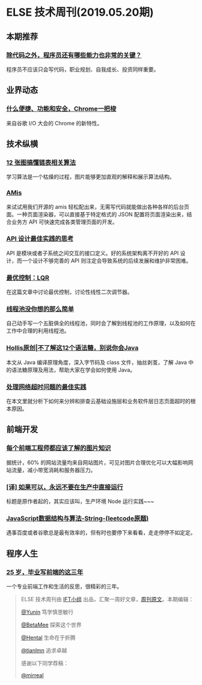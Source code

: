 # ELSE 技术周刊(2019.05.20期)
## 本期推荐

### [除代码之外，程序员还有哪些能力也非常的关键？](https://mp.weixin.qq.com/s/tblYdNLixwQa-rLSeKPbAA)

程序员不应该只会写代码，职业规划、自我成长、投资同样重要。

## 业界动态

### [什么便捷、功能和安全，Chrome一把梭](https://mp.weixin.qq.com/s/3ezqYqumuUzzTVA9uJfkQw)

来自谷歌 I/O 大会的 Chrome 的新特性。

## 技术纵横

### [12 张图搞懂链表相关算法](https://mp.weixin.qq.com/s/KkAk1LetE4nWBlO0bDiZVA)

学习算法是一个枯燥的过程，图片能够更加直观的解释和展示算法结构。

### [AMis](https://github.com/baidu/amis)
 来试试用我们开源的 amis 轻松配出来，无需写代码就能做出各种各样的后台页面。一种页面渲染器，可以直接基于特定格式的 JSON 配置将页面渲染出来，结合业务方 API 可快速完成各类管理页面的开发。

### [API 设计最佳实践的思考](https://mp.weixin.qq.com/s/qWrSyzJ54YEw8sLCxAEKlA)
API 是模块或者子系统之间交互的接口定义。好的系统架构离不开好的 API 设计，而一个设计不够完善的 API 则注定会导致系统的后续发展和维护非常困难。

### [最优控制：LQR](https://juejin.im/post/5cdfe49c6fb9a07eee5e9de6)

在这篇文章中讨论最优控制，讨论性线性二次调节器。

### [线程池没你想的那么简单](https://juejin.im/post/5ce1f3b6f265da1ba2522f62)

自己动手写一个五脏俱全的线程池，同时会了解到线程池的工作原理，以及如何在工作中合理的利用线程池。

### [Hollis原创|不了解这12个语法糖，别说你会Java](https://juejin.im/post/5cd8c5e6f265da03555c9d79)
本文从 Java 编译原理角度，深入字节码及 class 文件，抽丝剥茧，了解 Java 中的语法糖原理及用法，帮助大家在学会如何使用 Java。

### [处理网络超时问题的最佳实践](https://zhuanlan.zhihu.com/p/65684397?utm_source=wechat_session&utm_medium=social&utm_oi=682604037623386112)

在本文里就分析下如何来分辨和排查云基础设施层和业务软件层日志页面超时的根本原因。

## 前端开发

### [每个前端工程师都应该了解的图片知识](https://juejin.im/post/5ce189e051882525ce3930ee)

据统计，60% 的网站流量均来自网站图片，可见对图片合理优化可以大幅影响网站流量，减小带宽消耗和服务器压力。

### [[译] 如果可以，永远不要在生产中直接运行](https://juejin.im/post/5cdeb1306fb9a07efd46dbe5)

标题是原作者起的，其实应该叫，生产环境 Node 运行实践~~~

### [JavaScript数据结构与算法-String-(leetcode原题)](https://segmentfault.com/a/1190000019231510)

遇事百度或者谷歌总是最有效率的，但有时也要停下来看看，走走停停不如定定。

## 程序人生

### [25 岁，毕业写前端的这三年](https://juejin.im/post/5cd8c361f265da03a33c5521)

一个专业前端工作和生活的反思，很精彩的三年。



> ELSE 技术周刊由 [IFT小组](https://github.com/CtripFE) 出品，汇聚一周好文章，[周刊原文](https://zhuanlan.zhihu.com/p/66335087)。本期编辑：
> 
> [@Yunin](https://github.com/Yunin) 笃学慎思敏行
> 
> [@BetaMee](https://github.com/BetaMee) 探索这个世界
> 
> [@Hental](https://github.com/Hental) 生命在于折腾
> 
> [@tianlmn](https://github.com/tianlmn) 追求卓越
>
> 感谢以下同学荐稿：
> 
> [@mirreal](https://github.com/mirreal)
